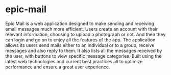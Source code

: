 # epic-mail
Epic Mail is a web application designed to make sending and receiving email messages much more efficient. Users create an account with their relevant information, choosing to upload a photograph or not. And then they can login and go on to enjoy all the features of the app.
The application allows its users send mails either to an individual or to a group, receive messages and also reply to them. It also lists all the messages received by the user, with buttons to view specific message categories.
Built using the latest web technologies and current best practices all to optimize performance and ensure a great user experience.
